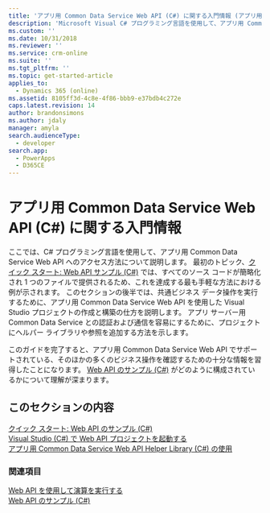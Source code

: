 ```yaml
---
title: 'アプリ用 Common Data Service Web API (C#) に関する入門情報 (アプリ用 Common Data Service )| Microsoft Docs'
description: 'Microsoft Visual C# プログラミング言語を使用して、アプリ用 Common Data Service Web API にアクセスする方法について説明します'
ms.custom: ''
ms.date: 10/31/2018
ms.reviewer: ''
ms.service: crm-online
ms.suite: ''
ms.tgt_pltfrm: ''
ms.topic: get-started-article
applies_to:
  - Dynamics 365 (online)
ms.assetid: 8105ff3d-4c8e-4f86-bbb9-e37bdb4c272e
caps.latest.revision: 14
author: brandonsimons
ms.author: jdaly
manager: amyla
search.audienceType:
  - developer
search.app:
  - PowerApps
  - D365CE
---
```

# <a name="get-started-with-common-data-service-for-apps-web-api-c"></a>アプリ用 Common Data Service Web API (C#) に関する入門情報

ここでは、C# プログラミング言語を使用して、アプリ用 Common Data Service Web API へのアクセス方法について説明します。 最初のトピック、[クイック スタート: Web API サンプル (C#)](quick-start-console-app-csharp.md) では、すべてのソース コードが簡略化され 1 つのファイルで提供されるため、これを達成する最も手軽な方法における例が示されます。 このセクションの後半では、共通ビジネス データ操作を実行するために、アプリ用 Common Data Service Web API を使用した Visual Studio プロジェクトの作成と構築の仕方を説明します。 アプリ サーバー用 Common Data Service との認証および通信を容易にするために、プロジェクトにヘルパー ライブラリや参照を追加する方法を示します。  
  
このガイドを完了すると、アプリ用 Common Data Service Web API でサポートされている、そのほかの多くのビジネス操作を確認するための十分な情報を習得したことになります。   [Web API のサンプル (C#)](web-api-samples-csharp.md) がどのように構成されているかについて理解が深まります。  
  
## <a name="in-this-section"></a>このセクションの内容

[クイック スタート: Web API のサンプル (C#)](quick-start-console-app-csharp.md)<br />
[Visual Studio (C#) で Web API プロジェクトを起動する](start-web-api-project-visual-studio-csharp.md)<br />
[アプリ用 Common Data Service Web API Helper Library (C#) の使用](use-microsoft-dynamics-365-web-api-helper-library-csharp.md)
  
### <a name="see-also"></a>関連項目
  
[Web API を使用して演算を実行する](perform-operations-web-api.md)<br />
[Web API のサンプル (C#)](web-api-samples-csharp.md)
